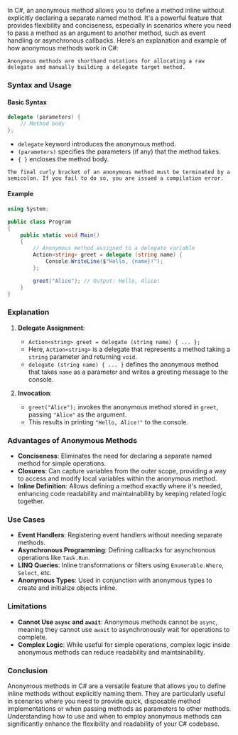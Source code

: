 In C#, an anonymous method allows you to define a method inline without explicitly declaring a separate named method. It's a powerful feature that provides flexibility and conciseness, especially in scenarios where you need to pass a method as an argument to another method, such as event handling or asynchronous callbacks. Here’s an explanation and example of how anonymous methods work in C#:

```ad-attention
Anonymous methods are shorthand notations for allocating a raw delegate and manually building a delegate target method.
```

### Syntax and Usage

#### Basic Syntax

```csharp
delegate (parameters) {
    // Method body
};
```

- `delegate` keyword introduces the anonymous method.
- `(parameters)` specifies the parameters (if any) that the method takes.
- `{ }` encloses the method body.

```ad-danger
The final curly bracket of an anonymous method must be terminated by a semicolon. If you fail to do so, you are issued a compilation error.
```

#### Example

```csharp
using System;

public class Program
{
    public static void Main()
    {
        // Anonymous method assigned to a delegate variable
        Action<string> greet = delegate (string name) {
            Console.WriteLine($"Hello, {name}!");
        };

        greet("Alice"); // Output: Hello, Alice!
    }
}
```

### Explanation

1. **Delegate Assignment**: 
   - `Action<string> greet = delegate (string name) { ... };`
   - Here, `Action<string>` is a delegate that represents a method taking a `string` parameter and returning `void`.
   - `delegate (string name) { ... }` defines the anonymous method that takes `name` as a parameter and writes a greeting message to the console.

2. **Invocation**:
   - `greet("Alice");` invokes the anonymous method stored in `greet`, passing `"Alice"` as the argument.
   - This results in printing `"Hello, Alice!"` to the console.

### Advantages of Anonymous Methods

- **Conciseness**: Eliminates the need for declaring a separate named method for simple operations.
- **Closures**: Can capture variables from the outer scope, providing a way to access and modify local variables within the anonymous method.
- **Inline Definition**: Allows defining a method exactly where it's needed, enhancing code readability and maintainability by keeping related logic together.

### Use Cases

- **Event Handlers**: Registering event handlers without needing separate methods.
- **Asynchronous Programming**: Defining callbacks for asynchronous operations like `Task.Run`.
- **LINQ Queries**: Inline transformations or filters using `Enumerable.Where`, `Select`, etc.
- **Anonymous Types**: Used in conjunction with anonymous types to create and initialize objects inline.

### Limitations

- **Cannot Use `async` and `await`**: Anonymous methods cannot be `async`, meaning they cannot use `await` to asynchronously wait for operations to complete.
- **Complex Logic**: While useful for simple operations, complex logic inside anonymous methods can reduce readability and maintainability.

### Conclusion

Anonymous methods in C# are a versatile feature that allows you to define inline methods without explicitly naming them. They are particularly useful in scenarios where you need to provide quick, disposable method implementations or when passing methods as parameters to other methods. Understanding how to use and when to employ anonymous methods can significantly enhance the flexibility and readability of your C# codebase.